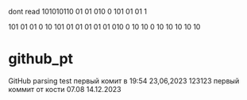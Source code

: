 dont read
                                                            101010110  01  01  010  0  101  01  01  1  

101
01
01
0
10
101
01
01
01
01
01
010
0
10
10
0
10
10
10
10
10

# github_pt
GitHub parsing test
первый комит в 19:54 23,06,2023
123123
первый коммит от кости
07.08
14.12.2023
